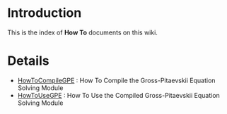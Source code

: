 # Introduction #

This is the index of **How To** documents on this wiki.


# Details #

  * [HowToCompileGPE](HowToCompileGPE.md) : How To Compile the Gross-Pitaevskii Equation Solving Module
  * [HowToUseGPE](HowToUseGPE.md) : How To Use the Compiled Gross-Pitaevskii Equation Solving Module